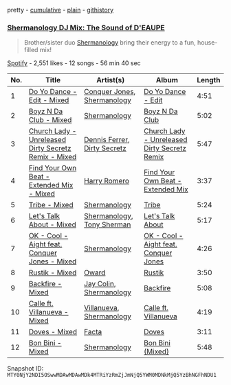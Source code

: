 pretty - [cumulative](/playlists/cumulative/37i9dQZF1DX50psLleaFxR.md) - [plain](/playlists/plain/37i9dQZF1DX50psLleaFxR) - [githistory](https://github.githistory.xyz/mackorone/spotify-playlist-archive/blob/main/playlists/plain/37i9dQZF1DX50psLleaFxR)

### [Shermanology DJ Mix: The Sound of D'EAUPE ](https://open.spotify.com/playlist/37i9dQZF1DX50psLleaFxR)

> Brother/sister duo <a href="spotify:artist:4Siyzg8kWayQfPQsPSl6JI">Shermanology</a> bring their energy to a fun, house\-filled mix!

[Spotify](https://open.spotify.com/user/spotify) - 2,551 likes - 12 songs - 56 min 40 sec

| No. | Title | Artist(s) | Album | Length |
|---|---|---|---|---|
| 1 | [Do Yo Dance \- Edit \- Mixed](https://open.spotify.com/track/28eqBqnFLEquFwObtiGraw) | [Conquer Jones](https://open.spotify.com/artist/07QL1ZOB6Uq7ucRf6poEiW), [Shermanology](https://open.spotify.com/artist/4Siyzg8kWayQfPQsPSl6JI) | [Do Yo Dance \- Edit](https://open.spotify.com/album/0LEVQHm3gnD7HZJyhZUFsB) | 4:51 |
| 2 | [Boyz N Da Club \- Mixed](https://open.spotify.com/track/1z8FMOM5pC1Xm6dLRlZ8jh) | [Shermanology](https://open.spotify.com/artist/4Siyzg8kWayQfPQsPSl6JI) | [Boyz N Da Club](https://open.spotify.com/album/4i2aN4cWsiaKUlL7Zf6JEe) | 5:02 |
| 3 | [Church Lady \- Unreleased Dirty Secretz Remix \- Mixed](https://open.spotify.com/track/0VTxXXtKbRX86lTWmbYIyJ) | [Dennis Ferrer](https://open.spotify.com/artist/0MGTHZpAGf7isSfw8yMIoi), [Dirty Secretz](https://open.spotify.com/artist/69SjawsNb0whZbmKJFI5OE) | [Church Lady \- Unreleased Dirty Secretz Remix](https://open.spotify.com/album/0k8dl4jXWxGAYLNg4MMjDb) | 5:47 |
| 4 | [Find Your Own Beat \- Extended Mix \- Mixed](https://open.spotify.com/track/5vYgR69FfgAaKvDCm8BHUn) | [Harry Romero](https://open.spotify.com/artist/36AJmodiIrwV9U3QOiLMYM) | [Find Your Own Beat \- Extended Mix](https://open.spotify.com/album/4B79xy5KTwmagVWrj6k9DY) | 3:37 |
| 5 | [Tribe \- Mixed](https://open.spotify.com/track/7i8a5f3gTOndWVHGZgKrNb) | [Shermanology](https://open.spotify.com/artist/4Siyzg8kWayQfPQsPSl6JI) | [Tribe](https://open.spotify.com/album/06zbGb8Fx2jvIeNAwiVN8G) | 5:24 |
| 6 | [Let's Talk About \- Mixed](https://open.spotify.com/track/2CNcsogeRRDKWtiQyXTNbD) | [Shermanology](https://open.spotify.com/artist/4Siyzg8kWayQfPQsPSl6JI), [Tony Sherman](https://open.spotify.com/artist/5PGrx2urmHR1xmOvSMAK3l) | [Let's Talk About](https://open.spotify.com/album/6QQDOtUVD2Iq6Aj54vFovn) | 5:17 |
| 7 | [OK \- Cool \- Aight feat\. Conquer Jones \- Mixed](https://open.spotify.com/track/6OWGP91Yj8n5F8aAkU4DE8) | [Shermanology](https://open.spotify.com/artist/4Siyzg8kWayQfPQsPSl6JI) | [OK \- Cool \- Aight feat\. Conquer Jones](https://open.spotify.com/album/14krt5zA4n4RP2NBzsRABO) | 4:26 |
| 8 | [Rustik \- Mixed](https://open.spotify.com/track/7fRbwe8annKbgg4cNvifvS) | [Oward](https://open.spotify.com/artist/18WnmoOX2csmpkvd5bgbtZ) | [Rustik](https://open.spotify.com/album/4Zdp5jCMB2zcmxXqBU1SOG) | 3:50 |
| 9 | [Backfire \- Mixed](https://open.spotify.com/track/5kgtP1tPQrempRbrLDALyk) | [Jay Colin](https://open.spotify.com/artist/3hLsFuuBcVto50AoXympLx), [Shermanology](https://open.spotify.com/artist/4Siyzg8kWayQfPQsPSl6JI) | [Backfire](https://open.spotify.com/album/0EH0kx33Kpt7NPGZvHMF0g) | 5:08 |
| 10 | [Calle ft\. Villanueva \- Mixed](https://open.spotify.com/track/0Q6ZQ8ZV3PQnhEpO12c6KK) | [Villanueva](https://open.spotify.com/artist/2FOAXoBtjc7RYFwNy1cZ2j), [Shermanology](https://open.spotify.com/artist/4Siyzg8kWayQfPQsPSl6JI) | [Calle ft\. Villanueva](https://open.spotify.com/album/4EpHwAH5S1Y7SP9d0sb5l2) | 4:19 |
| 11 | [Doves \- Mixed](https://open.spotify.com/track/7AjoSuU4sCy49DDjpYWCtV) | [Facta](https://open.spotify.com/artist/5qdAJ2QyXRasXUmyesONEn) | [Doves](https://open.spotify.com/album/1HVgMyvsZGINdeV579Bwsw) | 3:11 |
| 12 | [Bon Bini \- Mixed](https://open.spotify.com/track/3Ivgdxzu9kXpL1c6wqDVBt) | [Shermanology](https://open.spotify.com/artist/4Siyzg8kWayQfPQsPSl6JI) | [Bon Bini \(Mixed\)](https://open.spotify.com/album/21fTf9gR1glYqzscLuT1mQ) | 5:48 |

Snapshot ID: `MTY0NjY2NDI5OSwwMDAwMDAwMDk4MTRiYzRmZjJmNjQ5YWM0MDNkMjQ5YzBhNGFhNDU1`
